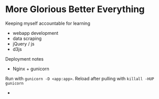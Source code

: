 More Glorious Better Everything
============

Keeping myself accountable for learning

- webapp development
- data scraping
- jQuery / js
- d3js

Deployment notes 
- Nginx + gunicorn

Run with `gunicorn -D <app:app>`. Reload after pulling with `killall -HUP gunicorn`


- 
